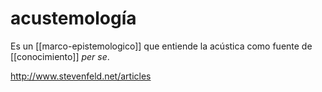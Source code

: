 # acustemología
Es un [[marco-epistemologico]] que entiende la acústica como fuente de [[conocimiento]] *per se*.

<http://www.stevenfeld.net/articles>
